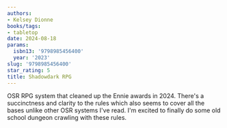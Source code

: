 ```yaml
---
authors:
- Kelsey Dionne
books/tags:
- tabletop
date: 2024-08-18
params:
  isbn13: '9798985456400'
  year: '2023'
slug: '9798985456400'
star_rating: 5
title: Shadowdark RPG
---
```


OSR RPG system that cleaned up the Ennie awards in 2024. There's a succinctness and clarity to the rules which also seems to cover all the bases unlike other OSR systems I've read. I'm excited to finally do some old school dungeon crawling with these rules.

<!--more-->
